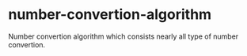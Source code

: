 # number-convertion-algorithm
Number convertion algorithm which consists nearly all type of number convertion.
